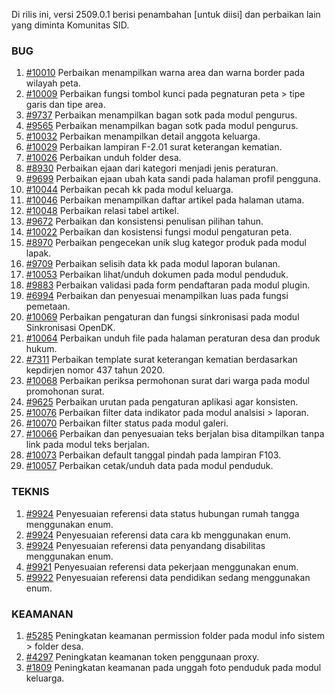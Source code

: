 Di rilis ini, versi 2509.0.1 berisi penambahan [untuk diisi] dan perbaikan lain yang diminta Komunitas SID.


### BUG

1. [#10010](https://github.com/OpenSID/OpenSID/issues/10010) Perbaikan menampilkan warna area dan warna border pada wilayah peta.
2. [#10009](https://github.com/OpenSID/OpenSID/issues/10009) Perbaikan fungsi tombol kunci pada pegnaturan peta > tipe garis dan tipe area.
3. [#9737](https://github.com/OpenSID/OpenSID/issues/9737) Perbaikan menampilkan bagan sotk pada modul pengurus.
4. [#9565](https://github.com/OpenSID/OpenSID/issues/9565) Perbaikan menampilkan bagan sotk pada modul pengurus.
5. [#10032](https://github.com/OpenSID/OpenSID/issues/10032) Perbaikan menampilkan detail anggota keluarga.
6. [#10029](https://github.com/OpenSID/OpenSID/issues/10029) Perbaikan lampiran F-2.01 surat keterangan kematian.
7. [#10026](https://github.com/OpenSID/OpenSID/issues/10026) Perbaikan unduh folder desa.
8. [#8930](https://github.com/OpenSID/OpenSID/issues/8930) Perbaikan ejaan dari kategori menjadi jenis peraturan.
9. [#9699](https://github.com/OpenSID/OpenSID/issues/9699) Perbaikan ejaan ubah kata sandi pada halaman profil pengguna.
10. [#10044](https://github.com/OpenSID/OpenSID/issues/10044) Perbaikan pecah kk pada modul keluarga.
11. [#10046](https://github.com/OpenSID/OpenSID/issues/10046) Perbaikan menampilkan daftar artikel pada halaman utama.
12. [#10048](https://github.com/OpenSID/OpenSID/issues/10048) Perbaikan relasi tabel artikel.
13. [#9672](https://github.com/OpenSID/OpenSID/issues/9672) Perbaikan dan konsistensi penulisan pilihan tahun.
14. [#10022](https://github.com/OpenSID/OpenSID/issues/10022) Perbaikan dan kosistensi fungsi modul pengaturan peta.
15. [#8970](https://github.com/OpenSID/OpenSID/issues/8970) Perbaikan pengecekan unik slug kategor produk pada modul lapak.
16. [#9709](https://github.com/OpenSID/OpenSID/issues/9709) Perbaikan selisih data kk pada modul laporan bulanan.
17. [#10053](https://github.com/OpenSID/OpenSID/issues/10053) Perbaikan lihat/unduh dokumen pada modul penduduk.
18. [#9883](https://github.com/OpenSID/OpenSID/issues/9883) Perbaikan validasi pada form pendaftaran pada modul plugin.
19. [#6994](https://github.com/OpenSID/OpenSID/issues/6994) Perbaikan dan penyesuai menampilkan luas pada fungsi pemetaan.
20. [#10069](https://github.com/OpenSID/OpenSID/issues/10069) Perbaikan pengaturan dan fungsi sinkronisasi pada modul Sinkronisasi OpenDK.
21. [#10064](https://github.com/OpenSID/OpenSID/issues/10064) Perbaikan unduh file pada halaman peraturan desa dan produk hukum.
22. [#7311](https://github.com/OpenSID/OpenSID/issues/7311) Perbaikan template surat keterangan kematian berdasarkan kepdirjen nomor 437 tahun 2020.
23. [#10068](https://github.com/OpenSID/OpenSID/issues/10068) Perbaikan periksa permohonan surat dari warga pada modul promohonan surat.
24. [#9625](https://github.com/OpenSID/OpenSID/issues/9625) Perbaikan urutan pada pengaturan aplikasi agar konsisten.
25. [#10076](https://github.com/OpenSID/OpenSID/issues/10076) Perbaikan filter data indikator pada modul analsisi > laporan.
26. [#10070](https://github.com/OpenSID/OpenSID/issues/10070) Perbaikan filter status pada modul galeri.
27. [#10066](https://github.com/OpenSID/OpenSID/issues/10066) Perbaikan dan penyesuaian teks berjalan bisa ditampilkan tanpa link pada modul teks berjalan.
28. [#10073](https://github.com/OpenSID/OpenSID/issues/10073) Perbaikan default tanggal pindah pada lampiran F103.
29. [#10057](https://github.com/OpenSID/OpenSID/issues/10057) Perbaikan cetak/unduh data pada modul penduduk.


### TEKNIS

1. [#9924](https://github.com/OpenSID/OpenSID/issues/9924) Penyesuaian referensi data status hubungan rumah tangga menggunakan enum.
2. [#9924](https://github.com/OpenSID/OpenSID/issues/9924) Penyesuaian referensi data cara kb menggunakan enum.
3. [#9924](https://github.com/OpenSID/OpenSID/issues/9924) Penyesuaian referensi data penyandang disabilitas menggunakan enum.
4. [#9921](https://github.com/OpenSID/OpenSID/issues/9921) Penyesuaian referensi data pekerjaan menggunakan enum.
5. [#9922](https://github.com/OpenSID/OpenSID/issues/9922) Penyesuaian referensi data pendidikan sedang menggunakan enum.


### KEAMANAN

1. [#5285](https://github.com/OpenSID/premium/issues/5285) Peningkatan keamanan permission folder pada modul info sistem > folder desa.
2. [#4297](https://github.com/OpenSID/premium/issues/4297) Peningkatan keamanan token penggunaan proxy.
3. [#1809](https://github.com/OpenSID/premium/issues/1809) Peningkatan keamanan pada unggah foto penduduk pada modul keluarga.